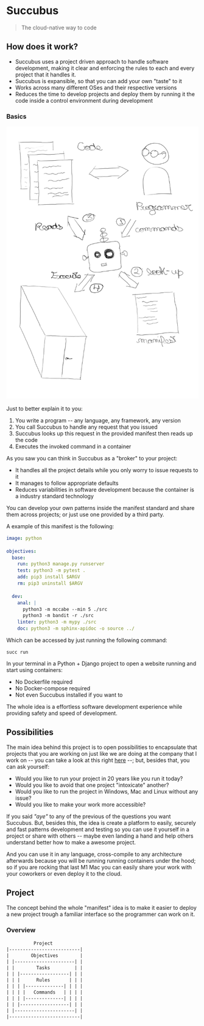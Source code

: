 # Succubus

> The cloud-native way to code

## How does it work?

- Succubus uses a project driven approach to handle software development, making it clear and enforcing the rules to each and every project that it handles it.
- Succubus is expansible, so that you can add your own "taste" to it
- Works across many different OSes and their respective versions
- Reduces the time to develop projects and deploy them by running it the code inside a control environment during development

### Basics

![basics](https://raw.githubusercontent.com/Fazendaaa/Succubus/master/assets/img/basics.jpg)

Just to better explain it to you:

1. You write a program -- any language, any framework, any version
2. You call Succubus to handle any request that you issued
3. Succubus looks up this request in the provided manifest then reads up the code
4. Executes the invoked command in a container

As you saw you can think in Succubus as a "broker" to your project:

- It handles all the project details while you only worry to issue requests to it
- It manages to follow appropriate defaults
- Reduces variabilities in software development because the container is a industry standard technology

You can develop your own patterns inside the manifest standard and share them across projects; or just use one provided by a third party.

A example of this manifest is the following:

```yaml
image: python

objectives:
  base:
    run: python3 manage.py runserver
    test: python3 -m pytest .
    add: pip3 install $ARGV
    rm: pip3 uninstall $ARGV

  dev:
    anal: |
      python3 -m mccabe --min 5 ./src
      python3 -m bandit -r ./src
    linter: python3 -m mypy ./src
    doc: python3 -m sphinx-apidoc -o source ../
```

Which can be accessed by just running the following command:

```shell
succ run
```

In your terminal in a Python + Django project to open a website running and start using containers:

- No Dockerfile required
- No Docker-compose required
- Not even Succubus installed if you want to

The whole idea is a effortless software development experience while providing safety and speed of development.

## Possibilities

The main idea behind this project is to open possibilities to encapsulate that projects that you are working on just like we are doing at the company that I work on -- you can take a look at this right [here](https://github.com/Fazendaaa/CFD) --; but, besides that, you can ask yourself:

- Would you like to run your project in 20 years like you run it today?
- Would you like to avoid that one project "intoxicate" another?
- Would you like to run the project in Windows, Mac and Linux without any issue?
- Would you like to make your work more accessible?

If you said *"aye"* to any of the previous of the questions you want Succubus. But, besides this, the idea is create a platform to easily, securely and fast patterns development and testing so you can use it yourself in a project or share with others -- maybe even landing a hand and help others understand better how to make a awesome project.

And you can use it in any language, cross-compile to any architecture afterwards because you will be running running containers under the hood; so if you are rocking that last M1 Mac you can easily share your work with your coworkers or even deploy it to the cloud.

## Project

The concept behind the whole "manifest" idea is to make it easier to deploy a new project trough a familiar interface so the programmer can work on it.

### Overview

```shell
          Project
|--------------------------|
|        Objectives        |
| |----------------------| |
| |        Tasks         | |
| | |------------------| | |
| | |      Rules       | | |
| | | |--------------| | | |
| | | |   Commands   | | | |
| | | |--------------| | | |
| | |------------------| | |
| |----------------------| |
|--------------------------|
```
